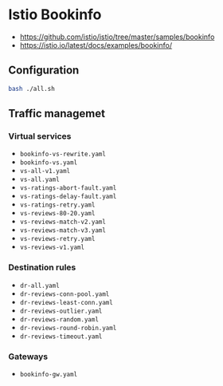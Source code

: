 # Istio Bookinfo

- https://github.com/istio/istio/tree/master/samples/bookinfo
- https://istio.io/latest/docs/examples/bookinfo/

## Configuration

```bash
bash ./all.sh
```

## Traffic managemet

### Virtual services

- `bookinfo-vs-rewrite.yaml`
- `bookinfo-vs.yaml`
- `vs-all-v1.yaml`
- `vs-all.yaml`
- `vs-ratings-abort-fault.yaml`
- `vs-ratings-delay-fault.yaml`
- `vs-ratings-retry.yaml`
- `vs-reviews-80-20.yaml`
- `vs-reviews-match-v2.yaml`
- `vs-reviews-match-v3.yaml`
- `vs-reviews-retry.yaml`
- `vs-reviews-v1.yaml`

### Destination rules

- `dr-all.yaml`
- `dr-reviews-conn-pool.yaml`
- `dr-reviews-least-conn.yaml`
- `dr-reviews-outlier.yaml`
- `dr-reviews-random.yaml`
- `dr-reviews-round-robin.yaml`
- `dr-reviews-timeout.yaml`

### Gateways

- `bookinfo-gw.yaml`
